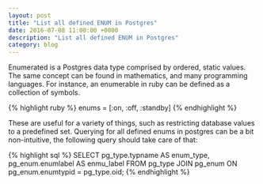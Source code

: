 ```yaml
---
layout: post
title: "List all defined ENUM in Postgres"
date: 2016-07-08 11:00:00 +0000
description: "List all defined ENUM in Postgres"
category: blog
---
```


Enumerated is a Postgres data type comprised by ordered, static values. The same concept can be found in mathematics, and many programming languages. For instance, an enumerable in ruby can be defined as a collection of symbols.

{% highlight ruby %}
enums = [:on, :off, :standby]
{% endhighlight %}

These are useful for a variety of things, such as restricting database values to a predefined set. Querying for all defined enums in postgres can be a bit non-intuitive, the following query should take care of that:

{% highlight sql %}
SELECT pg_type.typname AS enum_type, pg_enum.enumlabel AS enmu_label FROM pg_type JOIN pg_enum ON pg_enum.enumtypid = pg_type.oid;
{% endhighlight %}
